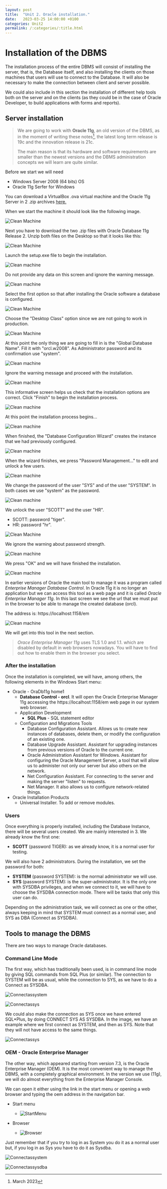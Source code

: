 ```yaml
---
layout: post
title:  "Unit 2. Oracle installation."
date:   2023-03-25 14:00:00 +0100
categories: Unit2
permalink: /:categories/:title.html
---
```

# Installation of the DBMS

The installation process of the entire DBMS will consist of installing the server, that is, the Database itself, and also installing the clients on those machines that users will use to connect to the Database. It will also be necessary to make the connection between client and server possible.

We could also include in this section the installation of different help tools both on the server and on the clients (as they could be in the case of Oracle Developer, to build applications with forms and reports).

## Server installation

> We are going to work with **Oracle 11g**, an old version of the DBMS, as in the moment of writing these notes[^1], the latest long term release is 19c and the innovation release is 21c. 
> 
>The main reason is that its hardware and software requirements are smaller than the newest versions and the DBMS administration concepts we will learn are quite similar.

[^1]: March 2023

Before we start we will need 

- Windows Server 2008 (64 bits) OS
- Oracle 11g Serfer for Windows

You can download a VirtualBox .ova virtual machine and the Oracle 11g Server in 2 .zip archives [here.](https://gvaedu-my.sharepoint.com/:f:/g/personal/j_munozjimeno_edu_gva_es/Etr345tDiSlDsyGdSrelkZIBSFHwZSd1TLmdrYH9Ov8dEw?e=OI7f1l)

When we start the machine it should look like the following image.

![Clean Machine](../assets/Oracle_installation/1.png)

Next you have to download the two .zip files with Oracle Database 11g Release 2. Unzip both files on the Desktop so that it looks like this:

![Clean Machine](../assets/Oracle_installation/2.png)

Launch the setup.exe file to begin the installation.

![Clean machine](../assets/Oracle_installation/3.png)

Do not provide any data on this screen and ignore the warning message.

![Clean machine](../assets/Oracle_installation/4.png)

Select the first option so that after installing the Oracle software a database is configured.

![Clean Machine](../assets/Oracle_installation/5.png)

Choose the "Desktop Class" option since we are not going to work in production.

![Clean Machine](../assets/Oracle_installation/6.png)

At this point the only thing we are going to fill in is the "Global Database Name". Fill it with "orcl.w2008". As Administrator password and its confirmation use "system".

![Clean machine](../assets/Oracle_installation/7.png)

Ignore the warning message and proceed with the installation.

![Clean machine](../assets/Oracle_installation/8.png)

This informative screen helps us check that the installation options are correct. Click "Finish" to begin the installation process.

![Clean machine](../assets/Oracle_installation/9.png)

At this point the installation process begins...

![Clean machine](../assets/Oracle_installation/10.png)

When finished, the "Database Configuration Wizard" creates the instance that we had previously configured.

![Clean machine](../assets/Oracle_installation/11.png)

When the wizard finishes, we press "Password Management..." to edit and unlock a few users.

![Clean machine](../assets/Oracle_installation/12.png)

We change the password of the user "SYS" and of the user "SYSTEM". In both cases we use "system" as the password.

![Clean machine](../assets/Oracle_installation/13.png)

We unlock the user "SCOTT" and the user "HR".

* SCOTT: password "tiger".
* HR: password "hr".

![Clean Machine](../assets/Oracle_installation/14.png)

We ignore the warning about password strength.

![Clean machine](../assets/Oracle_installation/15.png)

We press "OK" and we will have finished the installation.

![Clean machine](../assets/Oracle_installation/16.png)

In earlier versions of Oracle the main tool to manage it was a program called *Enterprise Manager Database Control*. In Oracle 11g it is no longer an application but we can access this tool as a web page and it is called *Oracle Enterprise Manager 11g*. In this last screen we see the url that we must put in the browser to be able to manage the created database (orcl).

The address is: https://localhost:1158/em

![Clean machine](../assets/Oracle_installation/17.png)

We will get into this tool in the next section.

> *Orace Enterprise Manager 11g* uses TLS 1.0 and 1.1. which are disabled by default in web browsers nowadays. You will have to find out how to enable them in the browser you select.

### After the installation

Once the installation is completed, we will have, among others, the following elements in the Windows Start menu:

- Oracle - OraDb11g home1
  - **Database Control - orcl**. It will open the Oracle Enterprise Manager 11g accessing the https://localhost:1158/em web page in our system web browser.
  - Application Development
    - **SQL Plus** - SQL statement editor
  - Configuration and Migrations Tools
      - Database Configuration Assistant. Allows us to create new instances of databases, delete them, or modify the configuration of an existing one.
      - Database Upgrade Assistant. Assistant for upgrading instances from previous versions of Oracle to the current one.
      - Oracle Administration Assistant for Windows. Assistant for configuring the Oracle Management Server, a tool that will allow us to administer not only our server but also others on the network.
      - Net Configuration Assistant. For connecting to the server and making the server "listen" to requests.
      - Net Manager. It also allows us to configure network-related things.
- Oracle Installation Products
  - Universal Installer. To add or remove modules.

### Users

Once everything is properly installed, including the Database Instance, there will be several users created. We are mainly interested in 3. We already know the first one:

- **SCOTT** (password TIGER): as we already know, it is a normal user for testing.
  
We will also have 2 administrators. During the installation, we set the password for both:

- **SYSTEM** (password SYSTEM): is the normal administrator we will use.
- **SYS** (password SYSTEM): is the super-administrator. It is the only one with SYSDBA privileges, and when we connect to it, we will have to choose the SYSDBA connection mode. There will be tasks that only this user can do.

Depending on the administration task, we will connect as one or the other, always keeping in mind that SYSTEM must connect as a normal user, and SYS as DBA (Connect as SYSDBA).


## Tools to manage the DBMS

There are two ways to manage Oracle databases.

### Command Line Mode
The first way, which has traditionally been used, is in command line mode by giving SQL commands from SQL Plus (or similar). The connection to SYSTEM will be as usual, while the connection to SYS, as we have to do a Connect as SYSDBA.

![Connectassystem](../assets/Oracle_installation/SQLPlusSystem.png)

![Connectassys](../assets/Oracle_installation/SQLPlusSys.png)

We could also make the connection as SYS once we have entered SQL*Plus, by doing CONNECT SYS AS SYSDBA. In the image, we have an example where we first connect as SYSTEM, and then as SYS. Note that they will not have access to the same things.

![Connectassys](../assets/Oracle_installation/SQLPlusSystemSys.png)

### OEM - Oracle Enterprise Manager
The other way, which appeared starting from version 7.3, is the Oracle Enterprise Manager (OEM). It is the most convenient way to manage the DBMS, with a completely graphical environment. In the version we use (11g), we will do almost everything from the Enterprise Manager Console.

We can open it either using the link in the start menu or opening a web browser and typing the oem address in the navigation bar.

- Start menu
  - ![StartMenu](../assets/Oracle_installation/oem.png)

- Browser
  - ![Browser](../assets/Oracle_installation/oem_browser.png)

Just remember that if you try to log in as System you do it as a normal user but, if you log in as Sys you have to do it as Sysdba.

![Connectassystem](../assets/Oracle_installation/connectassystem.png)

![Connectassysdba](../assets/Oracle_installation/connectassysdba.png)